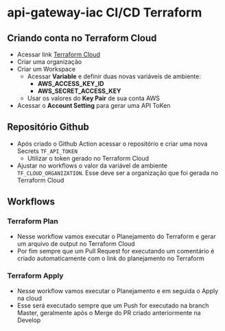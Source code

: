 # api-gateway-iac CI/CD Terraform


## Criando conta no Terraform Cloud

- Acessar link [Terraform Cloud](https://app.terraform.io/session)
- Criar uma organização
- Criar um Workspace
  - Acessar **Variable** e definir duas novas variáveis de ambiente:
    - **AWS_ACCESS_KEY_ID**
    - **AWS_SECRET_ACCESS_KEY**
  - Usar os valores do **Key Pair** de sua conta AWS
- Acessar o **Account Setting** para gerar uma API ToKen

## Repositório Github 

- Após criado o Github Action acessar o repositório e criar uma nova Secrets  `TF_API_TOKEN`
  - Utilizar o token gerado no Terraform Cloud
- Ajustar no workflows o valor da variável de ambiente `TF_CLOUD_ORGANIZATION`. Esse deve ser a organização que foi gerada no Terraform Cloud

## Workflows

### Terraform Plan

- Nesse workflow vamos executar o Planejamento do Terraform e gerar um arquivo de output no Terraform Cloud
- Por fim sempre que um Pull Request for executando um comentário é criado automaticamente com o link do planejamento no Terraform 

### Terraform Apply

- Nesse workflow vamos executar o Planejamento e em seguida o Apply na cloud
- Esse será executado sempre que um Push for executado na branch Master, geralmente após o Merge do PR criado anteriormente na Develop